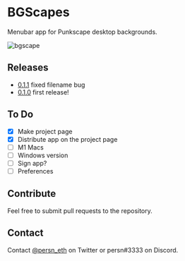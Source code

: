 # BGScapes
Menubar app for Punkscape desktop backgrounds.

![bgscape](https://github.com/harangju/bgscapes/blob/master/assets/images/bgscape.gif?raw=true)

## Releases
- [0.1.1](https://github.com/harangju/bgscapes/releases/tag/v0.1.1) fixed filename bug
- [0.1.0](https://github.com/harangju/bgscapes/releases/tag/v0.1.0) first release!

## To Do
- [x] Make project page
- [x] Distribute app on the project page
- [ ] M1 Macs
- [ ] Windows version
- [ ] Sign app?
- [ ] Preferences

## Contribute

Feel free to submit pull requests to the repository.

## Contact

Contact [@persn_eth](https://twitter.com/persn_eth) on Twitter or persn#3333 on Discord.

